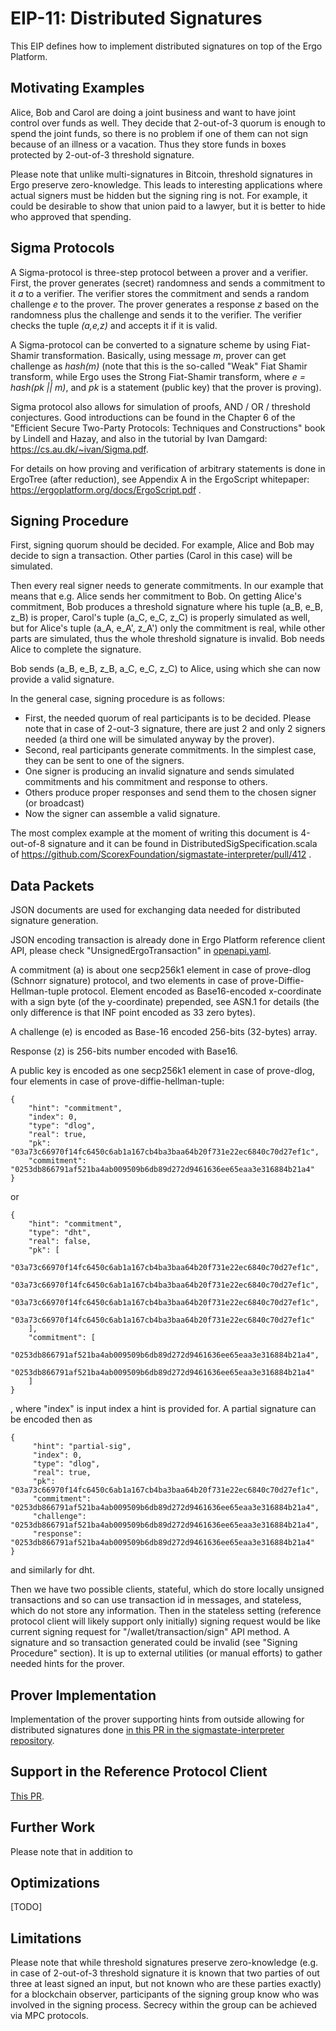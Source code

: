EIP-11: Distributed Signatures
==============================

This EIP defines how to implement distributed signatures on top of the Ergo Platform.


Motivating Examples
-------------------

Alice, Bob and Carol are doing a joint business and want to have joint control over funds as well. They decide that 2-out-of-3 quorum is enough to spend the joint funds, so there is no problem if one of them can not sign because of an illness or a vacation. Thus they store funds in boxes protected by 2-out-of-3 threshold signature. 

Please note that unlike multi-signatures in Bitcoin, threshold signatures in Ergo preserve zero-knowledge. This leads to interesting applications where actual signers must be hidden but the signing ring is not. For example, it could be desirable to show that union paid to a lawyer, but it is better to hide who approved that spending.  

Sigma Protocols
---------------

A Sigma-protocol is three-step protocol between a prover and a verifier. First, the prover generates (secret) randomness and sends a commitment to it *a* to a verifier. The verifier stores the commitment and sends a random challenge *e* to the prover. The prover generates a response *z* based on the randomness plus the challenge and sends it to the verifier. The verifier checks the tuple *(a,e,z)* and accepts it if it is valid. 

A Sigma-protocol can be converted to a signature scheme by using Fiat-Shamir transformation. Basically, using message *m*, prover can get challenge as *hash(m)* (note that this is the so-called "Weak" Fiat Shamir transform, while Ergo uses the Strong Fiat-Shamir transform, where *e = hash(pk || m)*, and $pk$ is a statement (public key) that the prover is proving).

Sigma protocol also allows for simulation of proofs, AND / OR / threshold conjectures. Good introductions can be found in the Chapter 6 of the "Efficient Secure Two-Party Protocols: Techniques and Constructions" book by Lindell and Hazay, and also in the tutorial by Ivan Damgard: https://cs.au.dk/~ivan/Sigma.pdf. 

For details on how proving and verification of arbitrary statements is done in ErgoTree (after reduction), see Appendix A in the ErgoScript whitepaper: https://ergoplatform.org/docs/ErgoScript.pdf . 

Signing Procedure
-----------------

First, signing quorum should be decided. For example, Alice and Bob may decide to sign a transaction. Other parties (Carol in this case) will be simulated.

Then every real signer needs to generate commitments. In our example that means that e.g. Alice sends her commitment to Bob. 
On getting Alice's commitment, Bob produces a threshold signature where his tuple (a_B, e_B, z_B) is proper, Carol's tuple (a_C, e_C, z_C) is properly simulated as well, but for Alice's tuple
(a_A, e_A', z_A') only the commitment is real, while other parts are simulated, thus the whole threshold signature is invalid. Bob needs Alice to complete the signature.

Bob sends (a_B, e_B, z_B, a_C, e_C, z_C) to Alice, using which she can now provide a valid signature. 

In the general case, signing procedure is as follows:

* First, the needed quorum of real participants is to be decided. Please note that in case of 2-out-3 signature, there are just 2 and only 2 signers needed (a third one will be simulated anyway by the prover).
* Second, real participants generate commitments. In the simplest case, they can be sent to one of the signers.
* One signer is producing an invalid signature and sends simulated commitments and his commitment and response to others.
* Others produce proper responses and send them to the chosen signer (or broadcast)
* Now the signer can assemble a valid signature.

The most complex example at the moment of writing this document is 4-out-of-8 signature and it can be found in DistributedSigSpecification.scala of https://github.com/ScorexFoundation/sigmastate-interpreter/pull/412 . 


Data Packets
------------

JSON documents are used for exchanging data needed for distributed signature generation.

JSON encoding transaction is already done in Ergo Platform reference client API, please check "UnsignedErgoTransaction" 
in [openapi.yaml](https://github.com/ergoplatform/ergo/blob/master/src/main/resources/api/openapi.yaml). 

A commitment (a) is about one secp256k1 element in case of prove-dlog (Schnorr signature) protocol, and two elements in 
case of prove-Diffie-Hellman-tuple protocol. Element encoded as Base16-encoded x-coordinate with a sign byte 
(of the y-coordinate) prepended, see ASN.1 for details (the only difference is that INF point encoded as 33 zero bytes). 

A challenge (e) is encoded as Base-16 encoded 256-bits (32-bytes) array.

Response (z) is 256-bits number encoded with Base16. 

A public key is encoded as one secp256k1 element in case of prove-dlog, four elements in case of 
prove-diffie-hellman-tuple:

    {
        "hint": "commitment",
        "index": 0,
        "type": "dlog",
        "real": true,
        "pk": "03a73c66970f14fc6450c6ab1a167cb4ba3baa64b20f731e22ec6840c70d27ef1c",
        "commitment": "0253db866791af521ba4ab009509b6db89d272d9461636ee65eaa3e316884b21a4"
    }

or    
    
    {
        "hint": "commitment",
        "type": "dht",
        "real": false,
        "pk": [
            "03a73c66970f14fc6450c6ab1a167cb4ba3baa64b20f731e22ec6840c70d27ef1c",
            "03a73c66970f14fc6450c6ab1a167cb4ba3baa64b20f731e22ec6840c70d27ef1c",
            "03a73c66970f14fc6450c6ab1a167cb4ba3baa64b20f731e22ec6840c70d27ef1c",
            "03a73c66970f14fc6450c6ab1a167cb4ba3baa64b20f731e22ec6840c70d27ef1c"
        ],  
        "commitment": [
            "0253db866791af521ba4ab009509b6db89d272d9461636ee65eaa3e316884b21a4",
            "0253db866791af521ba4ab009509b6db89d272d9461636ee65eaa3e316884b21a4"
        ]
    }

, where "index" is input index a hint is provided for. A partial signature can be encoded then as    

    {
         "hint": "partial-sig",
         "index": 0,
         "type": "dlog",
         "real": true,
         "pk": "03a73c66970f14fc6450c6ab1a167cb4ba3baa64b20f731e22ec6840c70d27ef1c",
         "commitment": "0253db866791af521ba4ab009509b6db89d272d9461636ee65eaa3e316884b21a4",                 
         "challenge": "0253db866791af521ba4ab009509b6db89d272d9461636ee65eaa3e316884b21a4",
         "response": "0253db866791af521ba4ab009509b6db89d272d9461636ee65eaa3e316884b21a4"
    }
    
and similarly for dht.    

Then we have two possible clients, stateful, which do store locally unsigned transactions and so can use transaction id 
in messages, and stateless, which do not store any information. Then in the stateless setting 
(reference protocol client will likely support only initially) signing request would be like current 
signing request for "/wallet/transaction/sign" API method. A signature and so transaction generated could be invalid 
(see "Signing Procedure" section). It is up to external utilities (or manual efforts) to gather needed hints for the 
prover.
  

Prover Implementation
---------------------

Implementation of the prover supporting hints from outside allowing for distributed signatures done 
[in this PR in the sigmastate-interpreter repository](https://github.com/ScorexFoundation/sigmastate-interpreter/pull/412).

Support in the Reference Protocol Client
----------------------------------------

[This PR](https://github.com/ergoplatform/ergo/pull/1118).

Further Work
------------

Please note that in addition to 

Optimizations
-------------

[TODO]

Limitations
-----------

Please note that while threshold signatures preserve zero-knowledge (e.g. in case of 2-out-of-3 threshold signature it is 
known that two parties of out three at least signed an input, but not known who are these parties exactly) for a blockchain observer, participants of the signing group know who was involved in the signing process. Secrecy within the group can be achieved via MPC protocols.  
